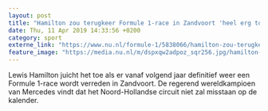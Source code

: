 ```yaml
---
layout: post
title: "Hamilton zou terugkeer Formule 1-race in Zandvoort 'heel erg tof' vinden"
date: Thu, 11 Apr 2019 14:33:56 +0200
category: sport
externe_link: "https://www.nu.nl/formule-1/5838066/hamilton-zou-terugkeer-formule-1-race-in-zandvoort-heel-erg-tof-vinden.html"
feature_image: "https://media.nu.nl/m/dspxqw2adpoz_sqr256.jpg/hamilton-zou-terugkeer-formule-1-race-in-zandvoort-heel-erg-tof-vinden.jpg"
---
```


Lewis Hamilton juicht het toe als er vanaf volgend jaar definitief weer een Formule 1-race wordt verreden in Zandvoort. De regerend wereldkampioen van Mercedes vindt dat het Noord-Hollandse circuit niet zal misstaan op de kalender.
